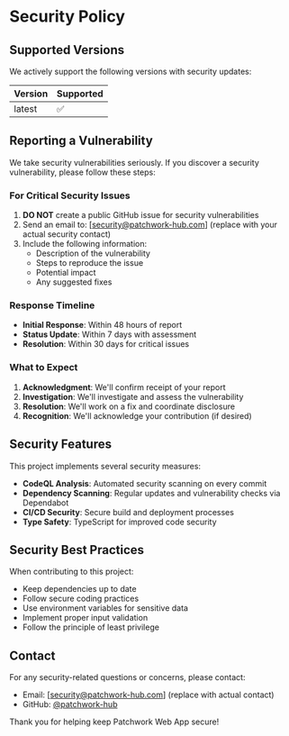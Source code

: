 # Security Policy

## Supported Versions

We actively support the following versions with security updates:

| Version | Supported          |
| ------- | ------------------ |
| latest  | :white_check_mark: |

## Reporting a Vulnerability

We take security vulnerabilities seriously. If you discover a security vulnerability, please follow these steps:

### For Critical Security Issues

1. **DO NOT** create a public GitHub issue for security vulnerabilities
2. Send an email to: [security@patchwork-hub.com] (replace with your actual security contact)
3. Include the following information:
   - Description of the vulnerability
   - Steps to reproduce the issue
   - Potential impact
   - Any suggested fixes

### Response Timeline

- **Initial Response**: Within 48 hours of report
- **Status Update**: Within 7 days with assessment
- **Resolution**: Within 30 days for critical issues

### What to Expect

1. **Acknowledgment**: We'll confirm receipt of your report
2. **Investigation**: We'll investigate and assess the vulnerability
3. **Resolution**: We'll work on a fix and coordinate disclosure
4. **Recognition**: We'll acknowledge your contribution (if desired)

## Security Features

This project implements several security measures:

- **CodeQL Analysis**: Automated security scanning on every commit
- **Dependency Scanning**: Regular updates and vulnerability checks via Dependabot
- **CI/CD Security**: Secure build and deployment processes
- **Type Safety**: TypeScript for improved code security

## Security Best Practices

When contributing to this project:

- Keep dependencies up to date
- Follow secure coding practices
- Use environment variables for sensitive data
- Implement proper input validation
- Follow the principle of least privilege

## Contact

For any security-related questions or concerns, please contact:
- Email: [security@patchwork-hub.com] (replace with actual contact)
- GitHub: [@patchwork-hub](https://github.com/patchwork-hub)

Thank you for helping keep Patchwork Web App secure!